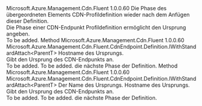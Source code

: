 <Type Name="IStandardEndpoint&lt;ParentT&gt;" FullName="Microsoft.Azure.Management.Cdn.Fluent.CdnEndpoint.Definition.Blank.StandardEndpoint.IStandardEndpoint&lt;ParentT&gt;">
  <TypeSignature Language="C#" Value="public interface IStandardEndpoint&lt;ParentT&gt;" />
  <TypeSignature Language="ILAsm" Value=".class public interface auto ansi abstract IStandardEndpoint`1&lt;ParentT&gt;" />
  <TypeSignature Language="DocId" Value="T:Microsoft.Azure.Management.Cdn.Fluent.CdnEndpoint.Definition.Blank.StandardEndpoint.IStandardEndpoint`1" />
  <TypeSignature Language="VB.NET" Value="Public Interface IStandardEndpoint(Of ParentT)" />
  <TypeSignature Language="F#" Value="type IStandardEndpoint&lt;'ParentT&gt; = interface" />
  <AssemblyInfo>
    <AssemblyName>Microsoft.Azure.Management.Cdn.Fluent</AssemblyName>
    <AssemblyVersion>1.0.0.60</AssemblyVersion>
  </AssemblyInfo>
  <TypeParameters>
    <TypeParameter Name="ParentT" />
  </TypeParameters>
  <Interfaces />
  <Docs>
    <typeparam name="ParentT">Die Phase des übergeordneten Elements CDN-Profildefinition wieder nach dem Anfügen dieser Definition.</typeparam>
    <summary>
            Die Phase einer CDN-Endpunkt Profildefinition ermöglicht den Ursprung angeben.
            </summary>
    <remarks>To be added.</remarks>
  </Docs>
  <Members>
    <Member MemberName="WithOrigin">
      <MemberSignature Language="C#" Value="public Microsoft.Azure.Management.Cdn.Fluent.CdnEndpoint.Definition.IWithStandardAttach&lt;ParentT&gt; WithOrigin (string originHostName);" />
      <MemberSignature Language="ILAsm" Value=".method public hidebysig newslot virtual instance class Microsoft.Azure.Management.Cdn.Fluent.CdnEndpoint.Definition.IWithStandardAttach`1&lt;!ParentT&gt; WithOrigin(string originHostName) cil managed" />
      <MemberSignature Language="DocId" Value="M:Microsoft.Azure.Management.Cdn.Fluent.CdnEndpoint.Definition.Blank.StandardEndpoint.IStandardEndpoint`1.WithOrigin(System.String)" />
      <MemberSignature Language="VB.NET" Value="Public Function WithOrigin (originHostName As String) As IWithStandardAttach(Of ParentT)" />
      <MemberSignature Language="F#" Value="abstract member WithOrigin : string -&gt; Microsoft.Azure.Management.Cdn.Fluent.CdnEndpoint.Definition.IWithStandardAttach&lt;'ParentT&gt;" Usage="iStandardEndpoint.WithOrigin originHostName" />
      <MemberType>Method</MemberType>
      <AssemblyInfo>
        <AssemblyName>Microsoft.Azure.Management.Cdn.Fluent</AssemblyName>
        <AssemblyVersion>1.0.0.60</AssemblyVersion>
      </AssemblyInfo>
      <ReturnValue>
        <ReturnType>Microsoft.Azure.Management.Cdn.Fluent.CdnEndpoint.Definition.IWithStandardAttach&lt;ParentT&gt;</ReturnType>
      </ReturnValue>
      <Parameters>
        <Parameter Name="originHostName" Type="System.String" />
      </Parameters>
      <Docs>
        <param name="originHostName">Hostname des Ursprungs.</param>
        <summary>
            Gibt den Ursprung des CDN-Endpunkts an.
            </summary>
        <returns>To be added.</returns>
        <remarks>To be added.</remarks>
        <return>die nächste Phase der Definition.</return>
      </Docs>
    </Member>
    <Member MemberName="WithOrigin">
      <MemberSignature Language="C#" Value="public Microsoft.Azure.Management.Cdn.Fluent.CdnEndpoint.Definition.IWithStandardAttach&lt;ParentT&gt; WithOrigin (string originName, string originHostName);" />
      <MemberSignature Language="ILAsm" Value=".method public hidebysig newslot virtual instance class Microsoft.Azure.Management.Cdn.Fluent.CdnEndpoint.Definition.IWithStandardAttach`1&lt;!ParentT&gt; WithOrigin(string originName, string originHostName) cil managed" />
      <MemberSignature Language="DocId" Value="M:Microsoft.Azure.Management.Cdn.Fluent.CdnEndpoint.Definition.Blank.StandardEndpoint.IStandardEndpoint`1.WithOrigin(System.String,System.String)" />
      <MemberSignature Language="VB.NET" Value="Public Function WithOrigin (originName As String, originHostName As String) As IWithStandardAttach(Of ParentT)" />
      <MemberSignature Language="F#" Value="abstract member WithOrigin : string * string -&gt; Microsoft.Azure.Management.Cdn.Fluent.CdnEndpoint.Definition.IWithStandardAttach&lt;'ParentT&gt;" Usage="iStandardEndpoint.WithOrigin (originName, originHostName)" />
      <MemberType>Method</MemberType>
      <AssemblyInfo>
        <AssemblyName>Microsoft.Azure.Management.Cdn.Fluent</AssemblyName>
        <AssemblyVersion>1.0.0.60</AssemblyVersion>
      </AssemblyInfo>
      <ReturnValue>
        <ReturnType>Microsoft.Azure.Management.Cdn.Fluent.CdnEndpoint.Definition.IWithStandardAttach&lt;ParentT&gt;</ReturnType>
      </ReturnValue>
      <Parameters>
        <Parameter Name="originName" Type="System.String" />
        <Parameter Name="originHostName" Type="System.String" />
      </Parameters>
      <Docs>
        <param name="originName">Der Name des Ursprungs.</param>
        <param name="originHostName">Hostname des Ursprungs.</param>
        <summary>
            Gibt den Ursprung des CDN-Endpunkts an.
            </summary>
        <returns>To be added.</returns>
        <remarks>To be added.</remarks>
        <return>die nächste Phase der Definition.</return>
      </Docs>
    </Member>
  </Members>
</Type>